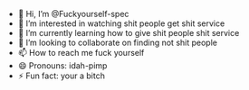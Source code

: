 - 👋 Hi, I’m @Fuckyourself-spec
- 👀 I’m interested in watching shit people get shit service
- 🌱 I’m currently learning how to give shit people shit service
- 💞️ I’m looking to collaborate on finding not shit people
- 📫 How to reach me fuck yourself
- 😄 Pronouns: idah-pimp
- ⚡ Fun fact: your a bitch

<!---
Fuckyourself-spec/Fuckyourself-spec is a ✨ special ✨ repository because its `README.md` (this file) appears on your GitHub profile.
You can click the Preview link to take a look at your changes.
--->
